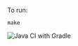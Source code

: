 To run:

    make

![Java CI with Gradle](https://github.com/michaelszymczak/gradle-java-bootstrap/workflows/Java%20CI%20with%20Gradle/badge.svg?branch=githubactions)
